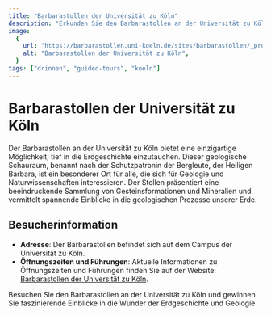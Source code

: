```yaml
---
title: "Barbarastollen der Universität zu Köln"
description: "Erkunden Sie den Barbarastollen an der Universität zu Köln und entdecken Sie faszinierende Einblicke in die Geologie"
image:
  {
    url: "https://barbarastollen.uni-koeln.de/sites/barbarastollen/_processed_/f/a/csm_Barbarastollen.007_1f91f718fe.jpg",
    alt: "Barbarastollen der Universität zu Köln",
  }
tags: ["drinnen", "guided-tours", "koeln"]
---
```


# Barbarastollen der Universität zu Köln

Der Barbarastollen an der Universität zu Köln bietet eine einzigartige Möglichkeit, tief in die Erdgeschichte einzutauchen. Dieser geologische Schauraum, benannt nach der Schutzpatronin der Bergleute, der Heiligen Barbara, ist ein besonderer Ort für alle, die sich für Geologie und Naturwissenschaften interessieren. Der Stollen präsentiert eine beeindruckende Sammlung von Gesteinsformationen und Mineralien und vermittelt spannende Einblicke in die geologischen Prozesse unserer Erde.

## Besucherinformation

- **Adresse**: Der Barbarastollen befindet sich auf dem Campus der Universität zu Köln.
- **Öffnungszeiten und Führungen**: Aktuelle Informationen zu Öffnungszeiten und Führungen finden Sie auf der Website: [Barbarastollen der Universität zu Köln](https://barbarastollen.uni-koeln.de).

Besuchen Sie den Barbarastollen an der Universität zu Köln und gewinnen Sie faszinierende Einblicke in die Wunder der Erdgeschichte und Geologie.
